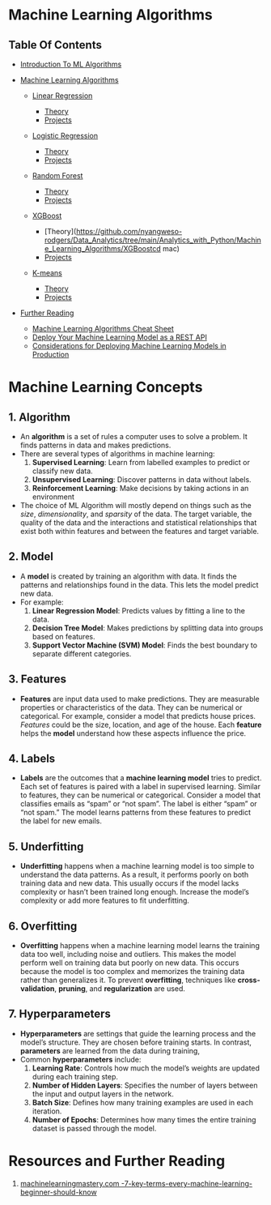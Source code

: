 # Machine Learning Algorithms

## Table Of Contents

- [Introduction To ML Algorithms](#Introduction-To-ML-Algorithms)

- [Machine Learning Algorithms]()

  - [Linear Regression]()

    - [Theory](https://github.com/nyangweso-rodgers/Data_Analytics/tree/main/Analytics_with_Python/Machine_Learning_Algorithms/Linear_Regression)
    - [Projects](https://drive.google.com/drive/folders/1PVpY9pUvuIfa94Aulzki-F--je51CJR1)

  - [Logistic Regression]()

    - [Theory](https://github.com/nyangweso-rodgers/Data_Analytics/tree/main/Analytics_with_Python/Machine_Learning_Algorithms/Logistics_Regression)
    - [Projects](https://drive.google.com/drive/folders/1HSqlYWTFcxQs2C1OqoSsh0FJ7xpPYIfD)

  - [Random Forest]()

    - [Theory](https://github.com/nyangweso-rodgers/Data_Analytics/tree/main/Analytics_with_Python/Machine_Learning_Algorithms/Random_Forest)
    - [Projects](https://drive.google.com/drive/folders/1eYc1gbXqnClcLi81iKoIHwdzhiUSdFnV)

  - [XGBoost]()

    - [Theory](https://github.com/nyangweso-rodgers/Data_Analytics/tree/main/Analytics_with_Python/Machine_Learning_Algorithms/XGBoostcd mac)
    - [Projects](https://drive.google.com/drive/folders/1n2H57zLdxSlFSx48ha-U8GlIZeaNevDx)

  - [K-means]()
    - [Theory](https://github.com/nyangweso-rodgers/Data_Analytics/tree/main/Analytics_with_Python/Machine_Learning_Algorithms/K_Means)
    - [Projects](https://drive.google.com/drive/folders/1QrWK99y1xxPqZsSvgiDXm9smhhtUOUqQ)

- [Further Reading]()
  - [Machine Learning Algorithms Cheat Sheet](https://towardsdatascience.com/machine-learning-algorithms-cheat-sheet-2f01d1d3aa37)
  - [Deploy Your Machine Learning Model as a REST API](https://towardsdatascience.com/deploy-your-machine-learning-model-as-a-rest-api-4fe96bf8ddcc)
  - [Considerations for Deploying Machine Learning Models in Production](https://towardsdatascience.com/considerations-for-deploying-machine-learning-models-in-production-89d38d96cc23)

# Machine Learning Concepts

## 1. Algorithm

- An **algorithm** is a set of rules a computer uses to solve a problem. It finds patterns in data and makes predictions.
- There are several types of algorithms in machine learning:
  1. **Supervised Learning**: Learn from labelled examples to predict or classify new data.
  2. **Unsupervised Learning**: Discover patterns in data without labels.
  3. **Reinforcement Learning**: Make decisions by taking actions in an environment
- The choice of ML Algorithm will mostly depend on things such as the _size_, _dimensionality_, and _sparsity_ of the data. The target variable, the quality of the data and the interactions and statistical relationships that exist both within features and between the features and target variable.

## 2. Model

- A **model** is created by training an algorithm with data. It finds the patterns and relationships found in the data. This lets the model predict new data.
- For example:
  1. **Linear Regression Model**: Predicts values by fitting a line to the data.
  2. **Decision Tree Model**: Makes predictions by splitting data into groups based on features.
  3. **Support Vector Machine (SVM) Model**: Finds the best boundary to separate different categories.

## 3. Features

- **Features** are input data used to make predictions. They are measurable properties or characteristics of the data. They can be numerical or categorical.
  For example, consider a model that predicts house prices. _Features_ could be the size, location, and age of the house. Each **feature** helps the **model** understand how these aspects influence the price.

## 4. Labels

- **Labels** are the outcomes that a **machine learning model** tries to predict. Each set of features is paired with a label in supervised learning. Similar to features, they can be numerical or categorical.
  Consider a model that classifies emails as “spam” or “not spam”. The label is either “spam” or “not spam.” The model learns patterns from these features to predict the label for new emails.

## 5. Underfitting

- **Underfitting** happens when a machine learning model is too simple to understand the data patterns. As a result, it performs poorly on both training data and new data. This usually occurs if the model lacks complexity or hasn’t been trained long enough. Increase the model’s complexity or add more features to fit underfitting.

## 6. Overfitting

- **Overfitting** happens when a machine learning model learns the training data too well, including noise and outliers. This makes the model perform well on training data but poorly on new data. This occurs because the model is too complex and memorizes the training data rather than generalizes it. To prevent **overfitting**, techniques like **cross-validation**, **pruning**, and **regularization** are used.

## 7. Hyperparameters

- **Hyperparameters** are settings that guide the learning process and the model’s structure. They are chosen before training starts. In contrast, **parameters** are learned from the data during training,
- Common **hyperparameters** include:
  1. **Learning Rate**: Controls how much the model’s weights are updated during each training step.
  2. **Number of Hidden Layers**: Specifies the number of layers between the input and output layers in the network.
  3. **Batch Size**: Defines how many training examples are used in each iteration.
  4. **Number of Epochs**: Determines how many times the entire training dataset is passed through the model.

# Resources and Further Reading

1. [machinelearningmastery.com -7-key-terms-every-machine-learning-beginner-should-know](https://machinelearningmastery.com/7-key-terms-every-machine-learning-beginner-should-know/?ref=dailydev)
